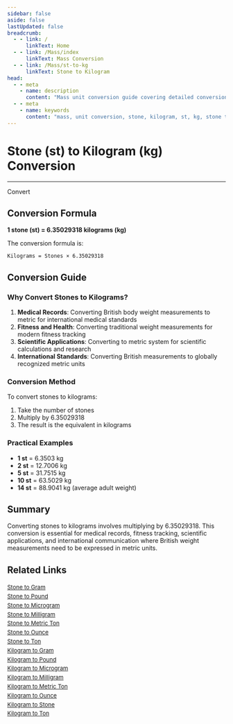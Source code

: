 ```yaml
---
sidebar: false
aside: false
lastUpdated: false
breadcrumb:
  - - link: /
      linkText: Home
  - - link: /Mass/index
      linkText: Mass Conversion
  - - link: /Mass/st-to-kg
      linkText: Stone to Kilogram
head:
  - - meta
    - name: description
      content: "Mass unit conversion guide covering detailed conversion formulas and explanations from stone (st) to kilogram (kg)."
  - - meta
    - name: keywords
      content: "mass, unit conversion, stone, kilogram, st, kg, stone to kilogram, mass conversion guide"
---
```

# Stone (st) to Kilogram (kg) Conversion
---
<script setup>
import { onMounted, reactive, inject, ref } from 'vue'
import { NButton, NForm, NFormItem, NInput, NInputNumber, NSelect, NCard, useMessage,NGrid ,NGi } from 'naive-ui'
import { defineClientComponent } from 'vitepress'
import { Mass } from '../files';

const convert = inject('convert')

const form = reactive({
  number: null,
  result: '',
})

const convertHandler = () => {
  if (form.number !== null && !isNaN(form.number)) {
    const convertedValue = parseFloat(form.number) * 6.35029318
    form.result = `${form.number}st = ${convertedValue.toFixed(4)}kg`
  } else {
    form.result = 'Please enter a valid number.'
  }
}
</script>

<n-form size="large" :model="form">
  <n-form-item label="Stone (st)">
    <n-input-number v-model:value="form.number" placeholder="Enter stones" style="width: 100%" />
  </n-form-item>
  <n-form-item>
    <n-button type="info" @click="convertHandler" block>Convert</n-button>
  </n-form-item>
  <n-form-item>
    <n-input v-model:value="form.result" readonly placeholder="Conversion result" />
  </n-form-item>
</n-form>

## Conversion Formula

**1 stone (st) = 6.35029318 kilograms (kg)**

The conversion formula is:
```
Kilograms = Stones × 6.35029318
```

## Conversion Guide

### Why Convert Stones to Kilograms?

1. **Medical Records**: Converting British body weight measurements to metric for international medical standards
2. **Fitness and Health**: Converting traditional weight measurements for modern fitness tracking
3. **Scientific Applications**: Converting to metric system for scientific calculations and research
4. **International Standards**: Converting British measurements to globally recognized metric units

### Conversion Method

To convert stones to kilograms:
1. Take the number of stones
2. Multiply by 6.35029318
3. The result is the equivalent in kilograms

### Practical Examples

- **1 st** = 6.3503 kg
- **2 st** = 12.7006 kg
- **5 st** = 31.7515 kg
- **10 st** = 63.5029 kg
- **14 st** = 88.9041 kg (average adult weight)

## Summary

Converting stones to kilograms involves multiplying by 6.35029318. This conversion is essential for medical records, fitness tracking, scientific applications, and international communication where British weight measurements need to be expressed in metric units.

## Related Links

<n-grid :cols="2" :x-gap="12" :y-gap="8">
  <n-gi>
    <n-card title="Other Stone Conversions" size="small">
      <template #header-extra>
        <span style="font-size: 12px; color: #666;">st conversions</span>
      </template>
      <div style="font-size: 13px; line-height: 1.6;">
        <div><a href="/Mass/st-to-g">Stone to Gram</a></div>
        <div><a href="/Mass/st-to-lb">Stone to Pound</a></div>
        <div><a href="/Mass/st-to-mcg">Stone to Microgram</a></div>
        <div><a href="/Mass/st-to-mg">Stone to Milligram</a></div>
        <div><a href="/Mass/st-to-mt">Stone to Metric Ton</a></div>
        <div><a href="/Mass/st-to-oz">Stone to Ounce</a></div>
        <div><a href="/Mass/st-to-t">Stone to Ton</a></div>
      </div>
    </n-card>
  </n-gi>
  <n-gi>
    <n-card title="Kilogram Conversions" size="small">
      <template #header-extra>
        <span style="font-size: 12px; color: #666;">kg conversions</span>
      </template>
      <div style="font-size: 13px; line-height: 1.6;">
        <div><a href="/Mass/kg-to-g">Kilogram to Gram</a></div>
        <div><a href="/Mass/kg-to-lb">Kilogram to Pound</a></div>
        <div><a href="/Mass/kg-to-mcg">Kilogram to Microgram</a></div>
        <div><a href="/Mass/kg-to-mg">Kilogram to Milligram</a></div>
        <div><a href="/Mass/kg-to-mt">Kilogram to Metric Ton</a></div>
        <div><a href="/Mass/kg-to-oz">Kilogram to Ounce</a></div>
        <div><a href="/Mass/kg-to-st">Kilogram to Stone</a></div>
        <div><a href="/Mass/kg-to-t">Kilogram to Ton</a></div>
      </div>
    </n-card>
  </n-gi>
</n-grid>